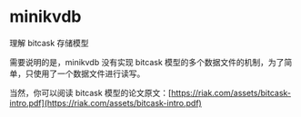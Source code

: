 # minikvdb
理解 bitcask 存储模型

需要说明的是，minikvdb 没有实现  bitcask 模型的多个数据文件的机制，为了简单，只使用了一个数据文件进行读写。

当然，你可以阅读 bitcask 模型的论文原文：[https://riak.com/assets/bitcask-intro.pdf](https://riak.com/assets/bitcask-intro.pdf)




